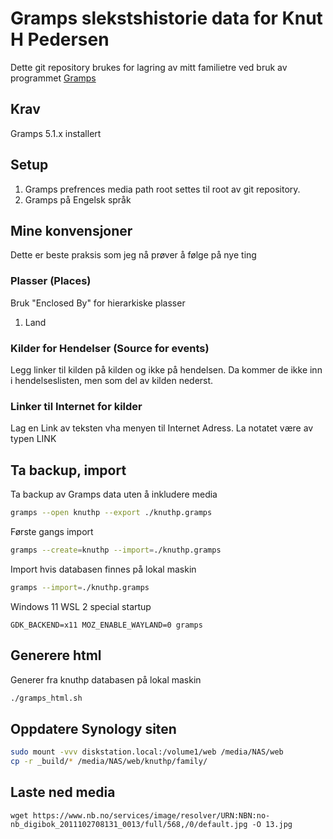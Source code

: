 # Gramps slekstshistorie data for Knut H Pedersen
Dette git repository brukes for lagring av mitt familietre ved bruk av programmet [Gramps](https://github.com/gramps-project/gramps)

## Krav
Gramps 5.1.x installert

## Setup
1. Gramps prefrences media path root settes til root av git repository.
1. Gramps på Engelsk språk

## Mine konvensjoner
Dette er beste praksis som jeg nå prøver å følge på nye ting
### Plasser (Places)
Bruk "Enclosed By" for hierarkiske plasser
1. Land

### Kilder for Hendelser (Source for events)
Legg linker til kilden på kilden og ikke på hendelsen.
Da kommer de ikke inn i hendelseslisten, men som del av kilden nederst.

### Linker til Internet for kilder
Lag en Link av teksten vha menyen til Internet Adress. La notatet være av typen LINK

## Ta backup, import
Ta backup av Gramps data uten å inkludere media
```bash
gramps --open knuthp --export ./knuthp.gramps
```

Første gangs import
```bash
gramps --create=knuthp --import=./knuthp.gramps
```

Import hvis databasen finnes på lokal maskin
```bash
gramps --import=./knuthp.gramps
```

Windows 11 WSL 2 special startup
```
GDK_BACKEND=x11 MOZ_ENABLE_WAYLAND=0 gramps
```

## Generere html
Generer fra knuthp databasen på lokal maskin
```bash
./gramps_html.sh
```


## Oppdatere Synology siten
```bash
sudo mount -vvv diskstation.local:/volume1/web /media/NAS/web
cp -r _build/* /media/NAS/web/knuthp/family/
```


## Laste ned media
```
wget https://www.nb.no/services/image/resolver/URN:NBN:no-nb_digibok_2011102708131_0013/full/568,/0/default.jpg -O 13.jpg
```
